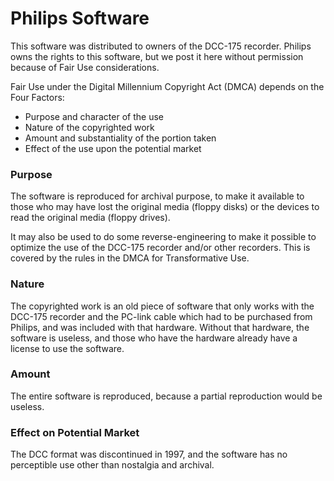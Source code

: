 # Philips Software
This software was distributed to owners of the DCC-175 recorder. Philips owns the rights to this software, but we post it here without permission because of Fair Use considerations.

Fair Use under the Digital Millennium Copyright Act (DMCA) depends on the Four Factors:

* Purpose and character of the use
* Nature of the copyrighted work
* Amount and substantiality of the portion taken
* Effect of the use upon the potential market

### Purpose
The software is reproduced for archival purpose, to make it available to those who may have lost the original media (floppy disks) or the devices to read the original media (floppy drives).

It may also be used to do some reverse-engineering to make it possible to optimize the use of the DCC-175 recorder and/or other recorders. This is covered by the rules in the DMCA for Transformative Use.

### Nature
The copyrighted work is an old piece of software that only works with the DCC-175 recorder and the PC-link cable which had to be purchased from Philips, and was included with that hardware. Without that hardware, the software is useless, and those who have the hardware already have a license to use the software. 

### Amount
The entire software is reproduced, because a partial reproduction would be useless.

### Effect on Potential Market
The DCC format was discontinued in 1997, and the software has no perceptible use other than nostalgia and archival.
